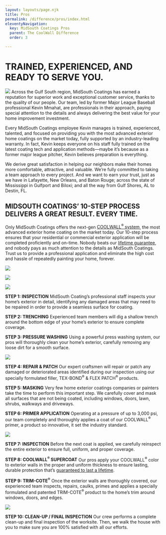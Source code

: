```yaml
---
layout: layouts/page.njk
title: Pros
permalink: /difference/pros/index.html
eleventyNavigation:
  key: MidSouth Coatings Pros
  parent: The CoolWall Difference
  order: 3

---
```


<div class="full">

# TRAINED, EXPERIENCED, AND <span class="linebreak"></span>READY TO SERVE YOU.

![](/static/img/kevinmmahat-320.jpg) Across the Gulf South region, MidSouth Coatings has earned a reputation for superior work and exceptional customer service, thanks to the quality of our people. Our team, led by former Major League Baseball professional Kevin Mmahat, are professionals in their approach, paying special attention to the details and always delivering the best value for your home improvement investment.

Every MidSouth Coatings employee Kevin manages is trained, experienced, talented, and focused on providing you with the most advanced exterior home coatings on the market today, fully supported by an industry-leading warranty. In fact, Kevin keeps everyone on his staff fully trained on the latest coating tech and application methods—maybe it’s because as a former major league pitcher, Kevin believes preparation is everything.

We derive great satisfaction in helping our neighbors make their homes more comfortable, attractive, and valuable. We’re fully committed to taking a team approach to every project. And we want to earn your trust, just as we have in Lafayette, New Orleans, and Baton Rouge; across the state of Mississippi in Gulfport and Biloxi; and all the way from Gulf Shores, AL to Destin, FL. 
</div>

<div class="grid-container pros">
<div class="left">

## MIDSOUTH COATINGS’ 10-STEP PROCESS DELIVERS A GREAT RESULT. EVERY TIME.

Only MidSouth Coatings offers the next-gen [COOLWALL<sup>&reg;</sup> system](/difference), the most advanced exterior home coating on the market today. Our 10-step process ensures that your residential or commercial exterior application will be completed proficiently and on-time. Nobody beats our [lifetime guarantee](/difference/guarantee), and nobody pays as much attention to the details as MidSouth Coatings. Trust us to provide a professional application and eliminate the high cost and hassle of repeatedly painting your home, forever. 
</div>
<div class="right"></div>
</div>
<div class="grid-container pros">
<div class="left">

![](/static/img/MSC-midsouthpros-processpic1.jpg)

![](/static/img/MSC-midsouthpros-processpic2.jpg)

![](/static/img/MSC-midsouthpros-processpic3.jpg)

</div>

<div class="right steps">

**STEP 1: INSPECTION** MidSouth Coating’s professional staff inspects your home’s exterior in detail, identifying any damaged areas that may need to be repaired in order to provide a seamless surface for coating.

**STEP 2: TRENCHING** Experienced team members will dig a shallow trench around the bottom edge of your home’s exterior to ensure complete coverage.

**STEP 3: PRESSURE WASHING** Using a powerful press washing system, our pros will thoroughly clean your home’s exterior, carefully removing any loose dirt for a smooth surface.

![](/static/img/MSC-midsouthpros-processpic1.jpg)


**STEP 4: REPAIR & PATCH**  Our expert craftsmen will repair or patch any damaged or deteriorated areas identified during our inspection using our specially formulated filler, TEX-BOND<sup>&reg;</sup> & FLEX PATCH<sup>&reg;</sup> products.

**STEP 5: MASKING** Very few home exterior coatings companies or painters take the time to perform this important step. We carefully cover and mask all surfaces that are not being coated, including windows, doors, lawn, shrubs, walkways and driveways.

**STEP 6: PRIMER APPLICATION** Operating at a pressure of up to 3,000 psi, our team completely and thoroughly applies a coat of our COOLWALL<sup>&reg;</sup> primer, a product so innovative, it set the industry standard.

![](/static/img/MSC-midsouthpros-processpic2.jpg)

**STEP 7: INSPECTION** Before the next coat is applied, we carefully reinspect the entire exterior to ensure full, uniform, and proper coverage.

**STEP 8: COOLWALL<sup>&reg;</sup> SUPERCOAT** Our pros apply your COOLWALL<sup>&reg;</sup> color to exterior walls in the proper and uniform thickness to ensure lasting, durable protection that’s [guaranteed to last a lifetime](/difference/guarantee).

**STEP 9: TRIM-COTE<sup>&reg;</sup>** Once the exterior walls are thoroughly covered, our experienced team inspects, repairs, caulks, primes and applies a specially formulated and patented TRIM-COTE<sup>&reg;</sup> product to the home’s trim around windows, doors, and edges.

![](/static/img/MSC-midsouthpros-processpic3.jpg)

**STEP 10: CLEAN-UP / FINAL INSPECTION** Our crew performs a complete clean-up and final inspection of the worksite. Then, we walk the house with you to make sure you are 100% satisfied with all our efforts.

</div>
</div>